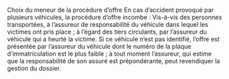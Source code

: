 Choix du meneur de la procédure d’offre
En cas d’accident provoqué par plusieurs véhicules, la procédure d’offre incombe :
Vis-à-vis des personnes transportées, à l’assureur de responsabilité du véhicule dans lequel les victimes ont pris place ;
à l’égard des tiers circulants, par l’assureur du véhicule qui a heurté la victime. Si ce véhicule n’est pas identifié, l’offre est présentée par l’assureur du véhicule dont le numéro de la plaque d’immatriculation est le plus faible ;
à tout moment l’assureur, qui estime que la responsabilité de son assuré est prépondérante, peut revendiquer la gestion du dossier.